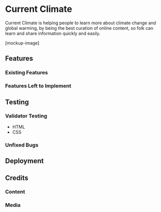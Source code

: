 # Current Climate

Current Climate is helping people to learn more about climate change and global warming, by being the best curation of online content, so folk can learn and share information quickly and easily.

[mockup-image]

## Features 

### Existing Features

### Features Left to Implement

## Testing 

### Validator Testing 

- HTML
- CSS

### Unfixed Bugs

## Deployment


## Credits 

### Content 

### Media